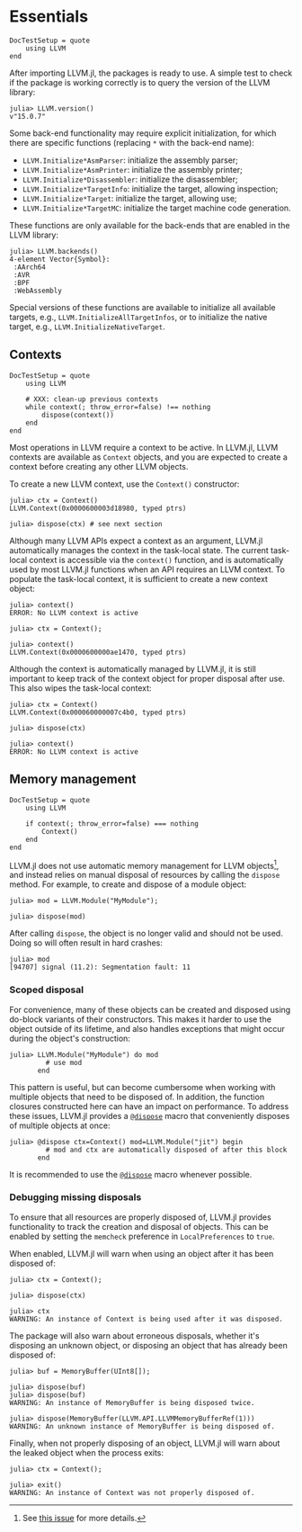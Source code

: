 # Essentials

```@meta
DocTestSetup = quote
    using LLVM
end
```

After importing LLVM.jl, the packages is ready to use. A simple test to check if the package
is working correctly is to query the version of the LLVM library:

```julia-repl
julia> LLVM.version()
v"15.0.7"
```

Some back-end functionality may require explicit initialization, for which there are
specific functions (replacing `*` with the back-end name):

- `LLVM.Initialize*AsmParser`: initialize the assembly parser;
- `LLVM.Initialize*AsmPrinter`: initialize the assembly printer;
- `LLVM.Initialize*Disassembler`: initialize the disassembler;
- `LLVM.Initialize*TargetInfo`: initialize the target, allowing inspection;
- `LLVM.Initialize*Target`: initialize the target, allowing use;
- `LLVM.Initialize*TargetMC`: initialize the target machine code generation.

These functions are only available for the back-ends that are enabled in the LLVM library:

```julia-repl
julia> LLVM.backends()
4-element Vector{Symbol}:
 :AArch64
 :AVR
 :BPF
 :WebAssembly
```

Special versions of these functions are available to initialize all available targets,
e.g., `LLVM.InitializeAllTargetInfos`, or to initialize the native target, e.g.,
`LLVM.InitializeNativeTarget`.


## Contexts

```@meta
DocTestSetup = quote
    using LLVM

    # XXX: clean-up previous contexts
    while context(; throw_error=false) !== nothing
        dispose(context())
    end
end
```

Most operations in LLVM require a context to be active. In LLVM.jl, LLVM contexts are
available as `Context` objects, and you are expected to create a context before creating any
other LLVM objects.

To create a new LLVM context, use the `Context()` constructor:

```jldoctest
julia> ctx = Context()
LLVM.Context(0x0000600003d18980, typed ptrs)

julia> dispose(ctx) # see next section
```

Although many LLVM APIs expect a context as an argument, LLVM.jl automatically manages the
context in the task-local state. The current task-local context is accessible via the
`context()` function, and is automatically used by most LLVM.jl functions when an API
requires an LLVM context. To populate the task-local context, it is sufficient to create a
new context object:

```jldoctest
julia> context()
ERROR: No LLVM context is active

julia> ctx = Context();

julia> context()
LLVM.Context(0x0000600000ae1470, typed ptrs)
```

Although the context is automatically managed by LLVM.jl, it is still important to keep
track of the context object for proper disposal after use. This also wipes the task-local
context:

```jldoctest
julia> ctx = Context()
LLVM.Context(0x000060000007c4b0, typed ptrs)

julia> dispose(ctx)

julia> context()
ERROR: No LLVM context is active
```


## Memory management

```@meta
DocTestSetup = quote
    using LLVM

    if context(; throw_error=false) === nothing
        Context()
    end
end
```

LLVM.jl does not use automatic memory management for LLVM objects[^1], and instead relies on
manual disposal of resources by calling the `dispose` method. For example, to create and
dispose of a module object:

[^1]: See [this issue](https://github.com/JuliaLLVM/LLVM.jl/pull/309) for more details.

```jldoctest
julia> mod = LLVM.Module("MyModule");

julia> dispose(mod)
```

After calling `dispose`, the object is no longer valid and should not be used. Doing so
will often result in hard crashes:

```julia-repl
julia> mod
[94707] signal (11.2): Segmentation fault: 11
```

### Scoped disposal

For convenience, many of these objects can be created and disposed using do-block variants
of their constructors. This makes it harder to use the object outside of its lifetime, and
also handles exceptions that might occur during the object's construction:

```jldoctest
julia> LLVM.Module("MyModule") do mod
         # use mod
       end
```

This pattern is useful, but can become cumbersome when working with multiple objects that
need to be disposed of. In addition, the function closures constructed here can have an
impact on performance. To address these issues, LLVM.jl provides a [`@dispose`](@ref) macro
that conveniently disposes of multiple objects at once:

```jldoctest
julia> @dispose ctx=Context() mod=LLVM.Module("jit") begin
         # mod and ctx are automatically disposed of after this block
       end
```

It is recommended to use the [`@dispose`](@ref) macro whenever possible.

### Debugging missing disposals

To ensure that all resources are properly disposed of, LLVM.jl provides functionality to
track the creation and disposal of objects. This can be enabled by setting the `memcheck`
preference in `LocalPreferences` to `true`.

When enabled, LLVM.jl will warn when using an object after it has been disposed of:

```julia-repl
julia> ctx = Context();

julia> dispose(ctx)

julia> ctx
WARNING: An instance of Context is being used after it was disposed.
```

The package will also warn about erroneous disposals, whether it's disposing an unknown
object, or disposing an object that has already been disposed of:

```julia-repl
julia> buf = MemoryBuffer(UInt8[]);

julia> dispose(buf)
julia> dispose(buf)
WARNING: An instance of MemoryBuffer is being disposed twice.
```

```julia-repl
julia> dispose(MemoryBuffer(LLVM.API.LLVMMemoryBufferRef(1)))
WARNING: An unknown instance of MemoryBuffer is being disposed of.
```

Finally, when not properly disposing of an object, LLVM.jl will warn about the leaked
object when the process exits:

```julia-repl
julia> ctx = Context();

julia> exit()
WARNING: An instance of Context was not properly disposed of.
```
